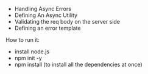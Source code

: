 
- Handling Async Errors 
- Defining An Async Utility
- Validating the req body on the server side
- Defining an error template

How to run it:

- install node.js
- npm init -y
- npm install (to install all the dependencies at once)
